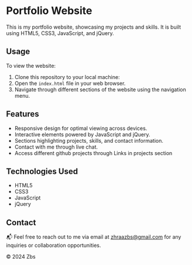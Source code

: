 # Portfolio Website

This is my portfolio website, showcasing my projects and skills. It is built using HTML5, CSS3, JavaScript, and jQuery.

## Usage

To view the website:

1. Clone this repository to your local machine:
2. Open the `index.html` file in your web browser.
3. Navigate through different sections of the website using the navigation menu.

## Features

- Responsive design for optimal viewing across devices.
- Interactive elements powered by JavaScript and jQuery.
- Sections highlighting projects, skills, and contact information.
- Contact with me through live chat. 
- Access different github projects through Links in projects section

## Technologies Used

- HTML5
- CSS3
- JavaScript
- jQuery

## Contact

📬 Feel free to reach out to me via email at [zhraazbs@gmail.com](mailto:zhraazbs@gmail.com) for any inquiries or collaboration opportunities.

© 2024 Zbs
